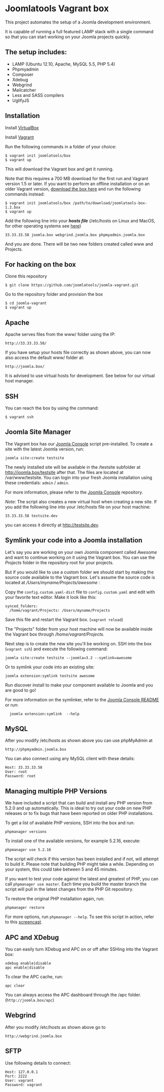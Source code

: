 Joomlatools Vagrant box
=======================

This project automates the setup of a Joomla development environment.

It is capable of running a full featured LAMP stack with a single command so that you can start working on your Joomla projects quickly.

The setup includes:
-------------------
* LAMP (Ubuntu 12.10, Apache, MySQL 5.5, PHP 5.4)
* Phpmyadmin
* Composer
* Xdebug
* Webgrind
* Mailcatcher
* Less and SASS compilers
* UglifyJS

Installation
------------

Install [VirtualBox](http://www.virtualbox.org/)

Install [Vagrant](http://www.vagrantup.com/)

Run the following commands in a folder of your choice:

    $ vagrant init joomlatools/box
    $ vagrant up

This will download the Vagrant box and get it running.

Note that this requires a 700 MB download for the first run and Vagrant version 1.5 or later. If you want to perform an offline installation or on an older Vagrant version, [download the box here](https://vagrantcloud.com/joomlatools/box/version/3/provider/virtualbox.box) and run the following commands instead:

    $ vagrant init joomlatools/box /path/to/download/joomlatools-box-1.2.box
    $ vagrant up

Add the following line into your ***hosts file*** (/etc/hosts on Linux and MacOS, for other operating systems see [here](http://en.wikipedia.org/wiki/Hosts_(file)#Location_in_the_file_system))

    33.33.33.58 joomla.box webgrind.joomla.box phpmyadmin.joomla.box

And you are done. There will be two new folders created called www and Projects.

For hacking on the box
----------------------

Clone this repository

    $ git clone https://github.com/joomlatools/joomla-vagrant.git

Go to the repository folder and provision the box

    $ cd joomla-vagrant
    $ vagrant up

Apache
------

Apache serves files from the www/ folder using the IP:

    http://33.33.33.58/

If you have setup your hosts file correctly as shown above, you can now also access the default www/ folder at:

    http://joomla.box/

It is advised to use virtual hosts for development. See below for our virtual host manager.

SSH
---
You can reach the box by using the command:

    $ vagrant ssh

Joomla Site Manager
-------------------

The Vagrant box has our [Joomla Console](https://github.com/joomlatools/joomla-console) script pre-installed.
To create a site with the latest Joomla version, run:

    joomla site:create testsite

The newly installed site will be available in the /testsite subfolder at http://joomla.box/testsite after that. The files are located at /var/www/testsite.
You can login into your fresh Joomla installation using these credentials: `admin` / `admin`.

For more information, please refer to the [Joomla Console](https://github.com/joomlatools/joomla-console) repository.

*Note*: The script also creates a new virtual host when creating a new site. If you add the following line into your /etc/hosts file on your host machine:

    33.33.33.58 testsite.dev

you can access it directly at http://testsite.dev.

Symlink your code into a Joomla installation
--------------------------------------------
Let's say you are working on your own Joomla component called _Awesome_ and want to continue working on it using the Vagrant box. You can use the _Projects_ folder in the repository root for your projects.

But if you would like to use a custom folder we should start by making the source code available to the Vagrant box. Let's assume the source code is located at _/Users/myname/Projects/awesome_ :

Copy the ```config.custom.yaml-dist``` file to ```config.custom.yaml``` and edit with your favorite text editor. Make it look like this:

    synced_folders:
      /home/vagrant/Projects: /Users/myname/Projects

Save this file and restart the Vagrant box. (```vagrant reload```)

The "Projects" folder from your host machine will now be available inside the Vagrant box through _/home/vagrant/Projects_.

Next step is to create the new site you'll be working on. SSH into the box (```vagrant ssh```) and execute the following command:

    joomla site:create testsite --joomla=3.2 --symlink=awesome

Or to symlink your code into an existing site:

    joomla extension:symlink testsite awesome

Run discover install to make your component available to Joomla and you are good to go!

For more information on the symlinker, refer to the [Joomla Console README](https://github.com/joomlatools/joomla-console) or run:

      joomla extension:symlink  --help


MySQL
-----

After you modify /etc/hosts as shown above you can use phpMyAdmin at

    http://phpmyadmin.joomla.box

You can also connect using any MySQL client with these details:

    Host: 33.33.33.58
    User: root
    Password: root


Managing multiple PHP Versions
------------------------------

We have included a script that can build and install any PHP version from 5.2.0 and up automatically. This is ideal to try out your code on new PHP releases or to fix bugs that have been reported on older PHP installations.

To get a list of available PHP versions, SSH into the box and run:

    phpmanager versions

To install one of the available versions, for example 5.2.16, execute:

    phpmanager use 5.2.16

The script will check if this version has been installed and if not, will attempt to build it. Please note that building PHP might take a while. Depending on your system, this could take between 5 and 45 minutes.

If you want to test your code against the latest and greatest of PHP, you can call ```phpmanager use master```. Each time you build the master branch the script will pull in the latest changes from the PHP Git repository.

To restore the original PHP installation again, run:

    phpmanager restore

For more options, run ```phpmanager --help```. To see this script in action, refer to this [screencast](http://quick.as/5aw1ulxx).

APC and XDebug
--------------

You can easily turn XDebug and APC on or off after SSHing into the Vagrant box:

    xdebug enable|disable
    apc enable|disable

To clear the APC cache, run:

    apc clear

You can always access the APC dashboard through the /apc folder. (```http://joomla.box/apc```)

Webgrind
--------

After you modify /etc/hosts as shown above go to

    http://webgrind.joomla.box

SFTP
----

Use following details to connect:

    Host: 127.0.0.1
    Port: 2222
    User: vagrant
    Password: vagrant
